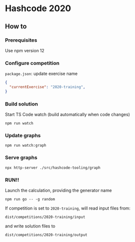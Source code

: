 # Hashcode 2020

## How to

### Prerequisites
Use npm version 12

### Configure competition
`package.json`: update exercise name

```json
{
  "currentExercise": "2020-training",
}
```

### Build solution
Start TS Code watch (build automatically when code changes)
```shell script
npm run watch
```

### Update graphs
```shell script
npm run watch:graph
```

### Serve graphs
```shell script
npx http-server ./src/hashcode-tooling/graph
```

### RUN!!
Launch the calculation, providing the generator name
```shell script
npm run go -- -g random
```

If competition is set to `2020-training`, will read input files from:
```shell script
dist/competitions/2020-training/input
```
and write solution files to
```shell script
dist/competitions/2020-training/output
```
